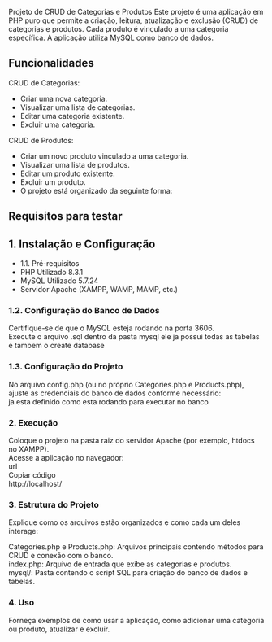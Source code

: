 Projeto de CRUD de Categorias e Produtos
Este projeto é uma aplicação em PHP puro que permite a criação, leitura, atualização e exclusão (CRUD) de categorias e produtos. Cada produto é vinculado a uma categoria específica. A aplicação utiliza MySQL como banco de dados.

## Funcionalidades
CRUD de Categorias:

+ Criar uma nova categoria.
+ Visualizar uma lista de categorias.
+ Editar uma categoria existente.
+ Excluir uma categoria.

CRUD de Produtos:

+ Criar um novo produto vinculado a uma categoria.
+ Visualizar uma lista de produtos.
+ Editar um produto existente.
+ Excluir um produto.
+ O projeto está organizado da seguinte forma:

## Requisitos para testar

## 1. Instalação e Configuração
+ 1.1. Pré-requisitos
+ PHP Utilizado 8.3.1
+ MySQL Utilizado 5.7.24 
+ Servidor Apache (XAMPP, WAMP, MAMP, etc.)


### 1.2. Configuração do Banco de Dados
Certifique-se de que o MySQL esteja rodando na porta 3606.</br>
Execute o arquivo .sql dentro da pasta mysql ele ja possui todas as tabelas e tambem o create database


### 1.3. Configuração do Projeto
No arquivo config.php (ou no próprio Categories.php e Products.php), ajuste as credenciais do banco de dados conforme necessário:</br>
ja esta definido como esta rodando para executar no banco

### 2. Execução
Coloque o projeto na pasta raiz do servidor Apache (por exemplo, htdocs no XAMPP).</br>
Acesse a aplicação no navegador:</br>
url</br>
Copiar código</br>
http://localhost/</br>
### 3. Estrutura do Projeto</br>
Explique como os arquivos estão organizados e como cada um deles interage:</br>

Categories.php e Products.php: Arquivos principais contendo métodos para CRUD e conexão com o banco.</br>
index.php: Arquivo de entrada que exibe as categorias e produtos.</br>
mysql/: Pasta contendo o script SQL para criação do banco de dados e tabelas.
### 4. Uso
Forneça exemplos de como usar a aplicação, como adicionar uma categoria ou produto, atualizar e excluir.
